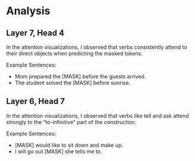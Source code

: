 # Analysis

## Layer 7, Head 4

In the attention visualizations, I observed that verbs consistently attend to their direct objects when predicting the masked tokens.

Example Sentences:
- Mom prepared the [MASK] before the guests arrived.
- The student solved the [MASK] before sunrise.

## Layer 6, Head 7

In the attention visualizations, I observed that verbs like tell and ask attend strongly to the “to-infinitive” part of the construction.

Example Sentences:
- [MASK] would like to sit down and make up. 
- I will go out [MASK] she tells me to.

